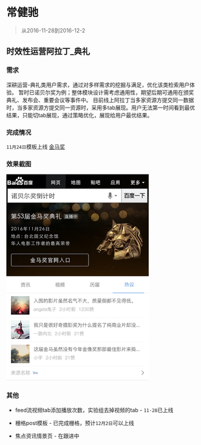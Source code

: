 # 常健驰

> 从2016-11-28到2016-12-2

## 时效性运营阿拉丁_典礼

### 需求

深耕运营-典礼类用户需求，通过对多样需求的挖掘与满足，优化该类检索用户体验。
暂时已诺贝尔奖为例；整体模块设计需考虑通用性，期望后期可通用在颁奖典礼、发布会、重要会议等事件中。
目前线上阿拉丁当多家资源方提交同一数据时，当多家资源方提交同一资源时，采用多tab展现。用户无法第一时间看到最优结果，只能切tab展现，通过策略优化，展现给用户最优结果。

### 完成情况

`11月24日`模板上线 [金马奖](https://m.baidu.com/s?word=%E9%87%91%E9%A9%AC%E5%A5%96&ts=6434783&t_kt=0&ie=utf-8&rsv_iqid=10620419944557251853&rsv_t=566ewWhXfh40kpB59MQfvGt8wvPICdBldONdoSGKYPksbOC%252FbbXm&sa=ib&rsv_pq=10620419944557251853&rsv_sug4=2192&ss=110&inputT=979)

### 效果截图 

<img src="./img/v_changjianchi/sxx.png" width="375">

### 其他

* feed流视频tab添加播放次数，实验组去掉视频的tab - `11-28`已上线

* 栅格post模板 - 已完成栅格，预计`12月2日`可以上线

* 焦点资讯情景页 - 在跟进中
